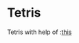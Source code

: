 # Tetris
 Tetris with help of :[this](https://www.youtube.com/playlist?list=PLiRrp7UEG13axMHD7Kqdiy30c7ZBu_Zn7&disable_polymer=true)
